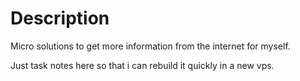 # Description

Micro solutions to get more information from the internet for myself.

Just task notes here so that i can rebuild it quickly in a new vps.

